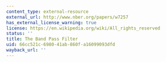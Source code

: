 ```yaml
---
content_type: external-resource
external_url: http://www.nber.org/papers/w7257
has_external_license_warning: true
license: https://en.wikipedia.org/wiki/All_rights_reserved
status: ''
title: The Band Pass Filter
uid: 66cc521c-6980-41ab-860f-a16099093dfd
wayback_url: ''
---
```

